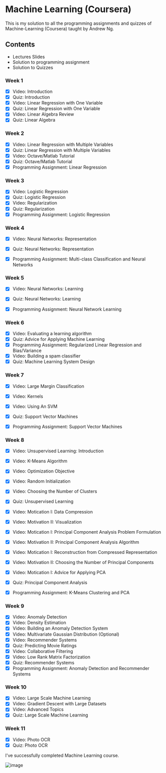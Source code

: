 # Machine Learning (Coursera)
This is my solution to all the programming assignments and quizzes of Machine-Learning (Coursera) taught by Andrew Ng.

## Contents
* Lectures Slides
* Solution to programming assignment
* Solution to Quizzes

### Week 1
- [x] Video: Introduction
- [x] Quiz: Introduction
- [x] Video: Linear Regression with One Variable
- [x] Quiz: Linear Regression with One Variable
- [x] Video: Linear Algebra Review
- [x] Quiz: Linear Algebra

### Week 2
- [x] Video: Linear Regression with Multiple Variables
- [x] Quiz: Linear Regression with Multiple Variables
- [x] Video: Octave/Matlab Tutorial
- [x] Quiz: Octave/Matlab Tutorial
- [x] Programming Assignment: Linear Regression

### Week 3
- [x] Video: Logistic Regression
- [x] Quiz: Logistic Regression
- [x] Video: Regularization
- [x] Quiz: Regularization
- [x] Programming Assignment: Logistic Regression

### Week 4
- [x] Video: Neural Networks: Representation
- [x] Quiz: Neural Networks: Representation
- [x] Programming Assignment: Multi-class Classification and Neural Networks


### Week 5
- [x] Video: Neural Networks: Learning
- [x] Quiz: Neural Networks: Learning
- [x] Programming Assignment: Neural Network Learning


### Week 6
- [x] Video: Evaluating a learning algorithm
- [x] Quiz: Advice for Applying Machine Learning 
- [x] Programming Assignment: Regularized Linear Regression and Bias/Variance
- [x] Video: Building a spam classifier
- [x] Quiz: Machine Learning System Design

### Week 7
- [x] Video: Large Margin Classification
- [x] Video: Kernels
- [x] Video: Using An SVM
- [x] Quiz: Support Vector Machines
- [x] Programming Assignment: Support Vector Machines


### Week 8
- [x] Video: Unsupervised Learning: Introduction
- [x] Video: K-Means Algorithm
- [x] Video: Optimization Objective
- [x] Video: Random Initialization
- [x] Video: Choosing the Number of Clusters
- [x] Quiz: Unsupervised Learning
- [x] Video:  Motication I: Data Compression
- [x] Video: Motivation II: Visualization
- [x] Video:  Motication I: Principal Component Analysis Problem Formulation
- [x] Video: Motivation II: Principal Component Analysis Algorithm
- [x] Video:  Motication I: Reconstruction from Compressed Representation
- [x] Video: Motivation II: Choosing the Number of Principal Components
- [x] Video:  Motication I: Advice for Applying PCA
- [X] Quiz: Principal Component Analysis
- [X] Programming Assignment: K-Means Clustering and PCA



### Week 9
- [x] Video: Anomaly Detection
- [x] Video: Density Estimation
- [x] Video: Building an Anomaly Detection System
- [x] Video: Multivariate Gaussian Distribution (Optional)
- [x] Video: Recommender Systems
- [x] Quiz: Predicting Movie Ratings
- [x] Video: Collaborative Filtering
- [x] Video: Low Rank Matrix Factorization
- [X] Quiz: Recommender Systems
- [X] Programming Assignment: Anomaly Detection and Recommender Systems

### Week 10
- [x] Video: Large Scale Machine Learning
- [x] Video: Gradient Descent with Large Datasets
- [x] Video: Advanced Topics
- [X] Quiz: Large Scale Machine Learning

### Week 11
- [x] Video: Photo OCR
- [X] Quiz: Photo OCR

I've successfully completed Machine Learning course.


![image](https://user-images.githubusercontent.com/23232055/90360810-e3714900-e071-11ea-80c8-646e56746b9a.png)






